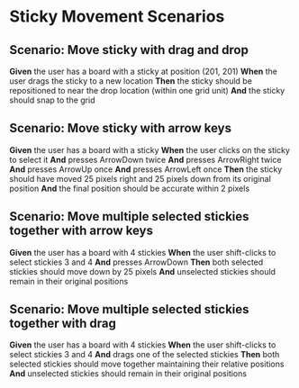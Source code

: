 # Sticky Movement Scenarios

## Scenario: Move sticky with drag and drop
**Given** the user has a board with a sticky at position (201, 201)
**When** the user drags the sticky to a new location
**Then** the sticky should be repositioned to near the drop location (within one grid unit)
**And** the sticky should snap to the grid

## Scenario: Move sticky with arrow keys
**Given** the user has a board with a sticky
**When** the user clicks on the sticky to select it
**And** presses ArrowDown twice
**And** presses ArrowRight twice
**And** presses ArrowUp once
**And** presses ArrowLeft once
**Then** the sticky should have moved 25 pixels right and 25 pixels down from its original position
**And** the final position should be accurate within 2 pixels

## Scenario: Move multiple selected stickies together with arrow keys
**Given** the user has a board with 4 stickies
**When** the user shift-clicks to select stickies 3 and 4
**And** presses ArrowDown
**Then** both selected stickies should move down by 25 pixels
**And** unselected stickies should remain in their original positions

## Scenario: Move multiple selected stickies together with drag
**Given** the user has a board with 4 stickies
**When** the user shift-clicks to select stickies 3 and 4
**And** drags one of the selected stickies
**Then** both selected stickies should move together maintaining their relative positions
**And** unselected stickies should remain in their original positions

